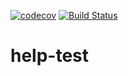 [![codecov](https://codecov.io/gh/a252937166/help-test/branch/master/graph/badge.svg)](https://codecov.io/gh/a252937166/help-test)
[![Build Status](https://www.travis-ci.org/a252937166/help-test.svg?branch=master)](https://www.travis-ci.org/a252937166/help-test)

# help-test
